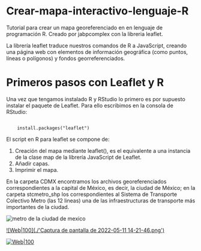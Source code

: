 # Crear-mapa-interactivo-lenguaje-R

Tutorial para crear un mapa georeferenciado en en lenguaje de programación R. Creado por jabpcomplex  con la libreria leaflet.

La librería leaflet traduce nuestros comandos de R a JavaScript, creando una página web con elementos de información geográfica (como puntos, líneas o polígonos) y fondos georreferenciados.

# Primeros pasos con Leaflet y R

Una vez que tengamos instalado R y RStudio lo primero es por supuesto instalar el paquete de Leaflet. Para ello escribimos en la consola de RStudio:


```shell

    install.packages("leaflet")

```  

El script en R para leaflet se compone de:

1. Creación del mapa mediante leaflet(), es el equivalente a una instancia de la clase map de la librería JavaScript de Leaflet.
2. Añadir capas.
3. Imprimir el mapa.


En la carpeta CDMX encontramos los archivos georeferenciados correspondientes a la capital de México, es decir, la ciudad de México; en la carpeta stcmetro_shp los correspondientes al Sistema de Transporte Colectivo Metro (las 12 lineas) una de las infraestructuras de transporte más importantes de la ciudad.

![metro de la ciudad de mexico](https://www.mexicodesconocido.com.mx/wp-content/uploads/2018/08/mapa-metro-cdmx-grande-web-769x1024.jpg)

[![Web|100](./'Captura de pantalla de 2022-05-11 14-21-46.png')](https://github.com/jabpcomplex/how-to-use-leaflet-in-R/blob/main/metro_leaflet.R)

[![Web|100](./jabpcomplex-ico.png)](https://github.com/jabpcomplex)
